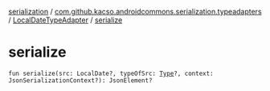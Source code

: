 [serialization](../../index.md) / [com.github.kacso.androidcommons.serialization.typeadapters](../index.md) / [LocalDateTypeAdapter](index.md) / [serialize](./serialize.md)

# serialize

`fun serialize(src: LocalDate?, typeOfSrc: `[`Type`](http://docs.oracle.com/javase/8/docs/api/java/lang/reflect/Type.html)`?, context: JsonSerializationContext?): JsonElement?`